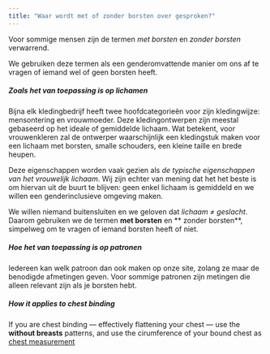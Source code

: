 ```yaml
---
title: "Waar wordt met of zonder borsten over gesproken?"
---
```


Voor sommige mensen zijn de termen _met borsten_ en _zonder borsten_ verwarrend.

We gebruiken deze termen als een genderomvattende manier om ons af te vragen of iemand wel of geen borsten heeft.

##### Zoals het van toepassing is op lichamen

Bijna elk kledingbedrijf heeft twee hoofdcategorieën voor zijn kledingwijze: mensontering en vrouwmoeder. Deze kledingontwerpen zijn meestal gebaseerd op het ideale of gemiddelde lichaam. Wat betekent, voor vrouwenkleren zal de ontwerper waarschijnlijk een kledingstuk maken voor een lichaam met borsten, smalle schouders, een kleine taille en brede heupen.

Deze eigenschappen worden vaak gezien als _de typische eigenschappen van het vrouwelijk lichaam_. Wij zijn echter van mening dat het het beste is om hiervan uit de buurt te blijven: geen enkel lichaam is gemiddeld en we willen een genderinclusieve omgeving maken.

We willen niemand buitensluiten en we geloven dat _lichaam ≠ geslacht_. Daarom gebruiken we de termen **met borsten** en ** zonder borsten**, simpelweg om te vragen of iemand borsten heeft of niet.

##### Hoe het van toepassing is op patronen

Iedereen kan welk patroon dan ook maken op onze site, zolang ze maar de benodigde afmetingen geven. Voor sommige patronen zijn metingen die alleen relevant zijn als je borsten hebt.

##### How it applies to chest binding

If you are chest binding — effectively flattening your chest — use the **without breasts** patterns, and use the cirumference of your bound chest as [chest measurement](/docs/measurements/chest/)
